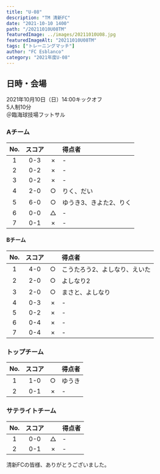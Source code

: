 ```yaml
---
title: "U-08"
description: "TM 清新FC"
date: "2021-10-10 1400"
path: "/20211010U08TM"
featuredImage: ../images/20211010U08.jpg
featuredImageAlt: "20211010U08TM"
tags: ["トレーニングマッチ"]
author: "FC Esblanco"
category: "2021年度U-08"
---
```


## 日時・会場

2021年10月10日（日）14:00キックオフ  
5人制10分  
＠臨海球技場フットサル

### Aチーム

| No.| スコア |   | 得点者  |
|:--:|:------:|:-:|:--------|
| 1  | 0-3 | × |- |
| 2  | 0-2 | × |- |
| 3  | 0-2 | × |- |
| 4  | 2-0 | ○ |りく、だい |
| 5  | 6-0 | ○ |ゆうき3、きよた2、りく|
| 6  | 0-0 | △ |- |
| 7  | 0-1 | × |- |

#### Bチーム

| No.| スコア |   | 得点者  |
|:--:|:------:|:-:|:--------|
| 1  | 4-0 | ○ |こうたろう2、よしなり、えいた|
| 2  | 2-0 | ○ |よしなり2|
| 3  | 2-0 | ○ |まさと、よしなり|
| 4  | 0-3 | × |- |
| 5  | 0-2 | × |- |
| 6  | 0-4 | × |- |
| 7  | 0-4 | × |- |

### トップチーム

| No.| スコア |   | 得点者  |
|:--:|:------:|:-:|:--------|
| 1  | 1-0 | ○ |ゆうき|
| 2  | 0-1 | × |- |

### サテライトチーム

| No.| スコア |   | 得点者  |
|:--:|:------:|:-:|:--------|
| 1  | 0-0 | △ |- |
| 2  | 0-1 | × |- |

清新FCの皆様、ありがとうございました。
